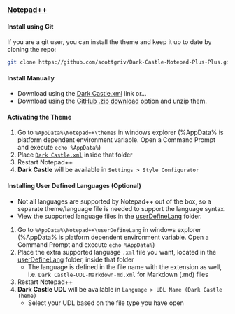 ### [Notepad++](https://notepad-plus-plus.org/)

#### Install using Git

If you are a git user, you can install the theme and keep it up to date by cloning the repo:

```bash
git clone https://github.com/scottgriv/Dark-Castle-Notepad-Plus-Plus.git
```

#### Install Manually

- Download using the [Dark Castle.xml](https://raw.githubusercontent.com/scottgriv/Dark-Castle-Notepad-Plus-Plus/main/Dark%20Castle.xml) link or...
- Download using the [GitHub .zip download](https://github.com/scottgriv/Dark-Castle-Notepad-Plus-Plus/archive/main.zip) option and unzip them.

#### Activating the Theme

1. Go to `%AppData%\Notepad++\themes` in windows explorer (%AppData% is platform dependent environment variable. Open a Command Prompt and execute `echo %AppData%`)
2. Place [`Dark Castle.xml`](https://raw.githubusercontent.com/scottgriv/Dark-Castle-Notepad-Plus-Plus/main/Dark%20Castle.xml) inside that folder
3. Restart Notepad++
4. **Dark Castle** will be available in `Settings > Style Configurator`

#### Installing User Defined Languages (Optional)

- Not all languages are supported by Notepad++ out of the box, so a separate theme/language file is needed to support the language syntax.
- View the supported language files in the [userDefineLang](./userDefineLang/) folder.

1. Go to `%AppData%\Notepad++\userDefineLang` in windows explorer (%AppData% is platform dependent environment variable. Open a Command Prompt and execute `echo %AppData%`)
2. Place the extra supported language `.xml` file you want, located in the [userDefineLang](./userDefineLang/) folder, inside that folder
    - The language is defined in the file name with the extension as well, i.e. `Dark Castle-UDL-Markdown-md.xml` for Markdown (.md) files
3. Restart Notepad++
4. **Dark Castle UDL** will be available in `Language > UDL Name (Dark Castle Theme)`
    - Select your UDL based on the file type you have open